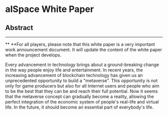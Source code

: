 # alSpace White Paper

## **Abstract**

****

**    **For all players, please note that this white paper is a very important work announcement document. It will update the content of the white paper when the project develops.



&#x20;   Every advancement in technology brings about a ground-breaking change in the way people enjoy life and entertainment. In recent years, the increasing advancement of blockchain technology has given us an unprecedented opportunity to build a "metaverse". This opportunity is not only for game producers but also for all Internet users and people who aim to be the best that they can be and reach their full potential. Now it seems that the metaverse concept can gradually become a reality, allowing the perfect integration of the economic system of people's real-life and virtual life. In the future, it should become an essential part of everybody's life.
